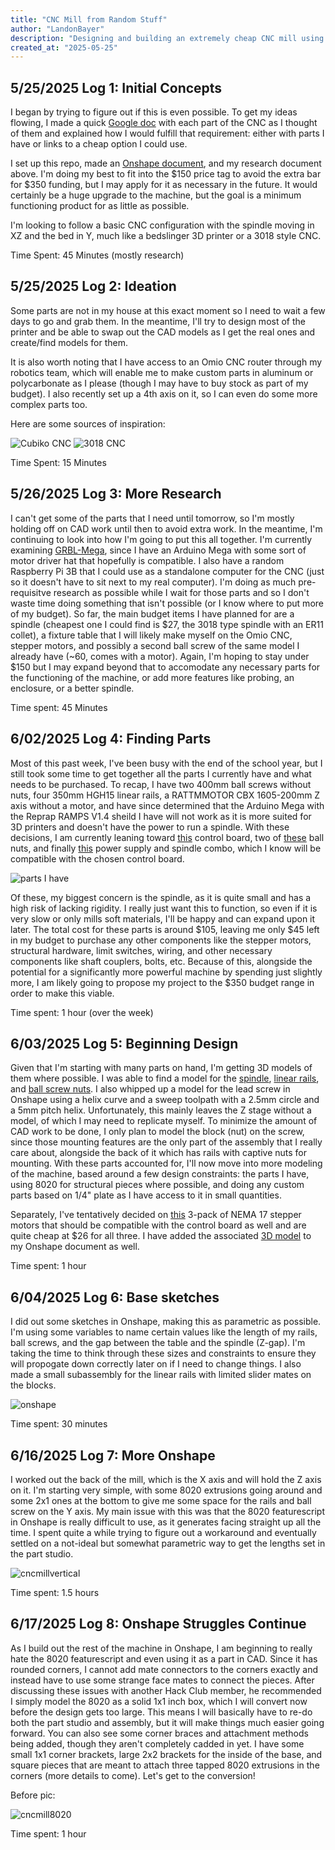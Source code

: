 ```yaml
---
title: "CNC Mill from Random Stuff"
author: "LandonBayer"
description: "Designing and building an extremely cheap CNC mill using as many random parts I have as possible to minimize cost"
created_at: "2025-05-25"
---
```


## **5/25/2025 Log 1: Initial Concepts**

I began by trying to figure out if this is even possible. To get my ideas flowing, I made a quick [Google doc](https://docs.google.com/document/d/1eDa18zaTmOcg4O9jXUVwCgunUB5oY8t1EJznX5E89rA/edit?usp=sharing ) with each part of the CNC as I thought of them and explained how I would fulfill that requirement: either with parts I have or links to a cheap option I could use.

I set up this repo, made an [Onshape document](https://cad.onshape.com/documents/fe491084e56455da2d5a649d/w/3d810b1fec2b376e1d8655d1/e/48dd41e2a4bf65c8f3ef253b?renderMode=0&uiState=683f1efbca486b0820284a82), and my research document above. I'm doing my best to fit into the $150 price tag to avoid the extra bar for $350 funding, but I may apply for it as necessary in the future. It would certainly be a huge upgrade to the machine, but the goal is a minimum functioning product for as little as possible. 

I'm looking to follow a basic CNC configuration with the spindle moving in XZ and the bed in Y, much like a bedslinger 3D printer or a 3018 style CNC.  

Time Spent: 45 Minutes (mostly research)

## **5/25/2025 Log 2: Ideation**

Some parts are not in my house at this exact moment so I need to wait a few days to go and grab them. In the meantime, I'll try to design most of the printer and be able to swap out the CAD models as I get the real ones and create/find models for them.

It is also worth noting that I have access to an Omio CNC router through my robotics team, which will enable me to make custom parts in aluminum or polycarbonate as I please (though I may have to buy stock as part of my budget). I also recently set up a 4th axis on it, so I can even do some more complex parts too.

Here are some sources of inspiration:

![Cubiko CNC](https://www.sainsmart.com/cdn/shop/files/Cubiko-12001.png?v=1741315636)
![3018 CNC](https://www.sainsmart.com/cdn/shop/files/4ee0482982cfa89bb4d1cff3333a55e6-_1.png?v=1694156155)

Time Spent: 15 Minutes

## **5/26/2025 Log 3: More Research**

I can't get some of the parts that I need until tomorrow, so I'm mostly holding off on CAD work until then to avoid extra work. In the meantime, I'm continuing to look into how I'm going to put this all together. I'm currently examining [GRBL-Mega](https://github.com/gnea/grbl-Mega), since I have an Arduino Mega with some sort of motor driver hat that hopefully is compatible. I also have a random Raspberry Pi 3B that I could use as a standalone computer for the CNC (just so it doesn't have to sit next to my real computer).
I'm doing as much pre-requisitve research as possible while I wait for those parts and so I don't waste time doing something that isn't possible (or I know where to put more of my budget). So far, the main budget items I have planned for are a spindle (cheapest one I could find is $27, the 3018 type spindle with an ER11 collet), a fixture table that I will likely make myself on the Omio CNC, stepper motors, and possibly a second ball screw of the same model I already have (~60, comes with a motor). Again, I'm hoping to stay under $150 but I may expand beyond that to accomodate any necessary parts for the functioning of the machine, or add more features like probing, an enclosure, or a better spindle.

Time spent: 45 Minutes

## **6/02/2025 Log 4: Finding Parts**

Most of this past week, I've been busy with the end of the school year, but I still took some time to get together all the parts I currently have and what needs to be purchased. To recap, I have two 400mm ball screws without nuts, four 350mm HGH15 linear rails, a RATTMMOTOR CBX 1605-200mm Z axis without a motor, and have since determined that the Arduino Mega with the Reprap RAMPS V1.4 sheild I have will not work as it is more suited for 3D printers and doesn't have the power to run a spindle. With these decisions, I am currently leaning toward [this](https://www.aliexpress.us/item/3256805662918330.html) control board, two of [these](https://www.aliexpress.us/item/3256807902881311.html) ball nuts, and finally [this](https://a.co/d/bSWRW8X) power supply and spindle combo, which I know will be compatible with the chosen control board.

![parts I have][parts]

[parts]: parts.jpg

Of these, my biggest concern is the spindle, as it is quite small and has a high risk of lacking rigidity. I really just want this to function, so even if it is very slow or only mills soft materials, I'll be happy and can expand upon it later. The total cost for these parts is around $105, leaving me only $45 left in my budget to purchase any other components like the stepper motors, structural hardware, limit switches, wiring, and other necessary components like shaft couplers, bolts, etc. Because of this, alongside the potential for a significantly more powerful machine by spending just slightly more, I am likely going to propose my project to the $350 budget range in order to make this viable.

Time spent: 1 hour (over the week)

## **6/03/2025 Log 5: Beginning Design**

Given that I'm starting with many parts on hand, I'm getting 3D models of them where possible. I was able to find a model for the [spindle](https://www.thingiverse.com/thing:4856147), [linear rails](https://grabcad.com/library/hgh15ca-hgr15r-1), and [ball screw nuts](https://grabcad.com/library/sfu1204-ballscrew-nut-22mm-1). I also whipped up a model for the lead screw in Onshape using a helix curve and a sweep toolpath with a 2.5mm circle and a 5mm pitch helix. Unfortunately, this mainly leaves the Z stage without a model, of which I may need to replicate myself. To minimize the amount of CAD work to be done, I only plan to model the block (nut) on the screw, since those mounting features are the only part of the assembly that I really care about, alongside the back of it which has rails with captive nuts for mounting. With these parts accounted for, I'll now move into more modeling of the machine, based around a few design constraints: the parts I have, using 8020 for structural pieces where possible, and doing any custom parts based on 1/4" plate as I have access to it in small quantities.

Separately, I've tentatively decided on [this](https://a.co/d/2pTGfU2) 3-pack of NEMA 17 stepper motors that should be compatible with the control board as well and are quite cheap at $26 for all three. I have added the associated [3D model](https://grabcad.com/library/nema-17-17he15-1504s-1) to my Onshape document as well.

Time spent: 1 hour

## **6/04/2025 Log 6: Base sketches**

I did out some sketches in Onshape, making this as parametric as possible. I'm using some variables to name certain values like the length of my rails, ball screws, and the gap between the table and the spindle (Z-gap). I'm taking the time to think through these sizes and constraints to ensure they will propogate down correctly later on if I need to change things. I also made a small subassembly for the linear rails with limited slider mates on the blocks.

![onshape][def]

[def]: onsh.png

Time spent: 30 minutes

## **6/16/2025 Log 7: More Onshape**

I worked out the back of the mill, which is the X axis and will hold the Z axis on it. I'm starting very simple, with some 8020 extrusions going around and some 2x1 ones at the bottom to give me some space for the rails and ball screw on the Y axis. My main issue with this was that the 8020 featurescript in Onshape is really difficult to use, as it generates facing straight up all the time. I spent quite a while trying to figure out a workaround and eventually settled on a not-ideal but somewhat parametric way to get the lengths set in the part studio.

![cncmillvertical][vert]

[vert]: cncmillvertical.png

Time spent: 1.5 hours

## **6/17/2025 Log 8: Onshape Struggles Continue**

As I build out the rest of the machine in Onshape, I am beginning to really hate the 8020 featurescript and even using it as a part in CAD. Since it has rounded corners, I cannot add mate connectors to the corners exactly and instead have to use some strange face mates to connect the pieces. After discussing these issues with another Hack Club member, he recommended I simply model the 8020 as a solid 1x1 inch box, which I will convert now before the design gets too large. This means I will basically have to re-do both the part studio and assembly, but it will make things much easier going forward. You can also see some corner braces and attachment methods being added, though they aren't completely cadded in yet. I have some small 1x1 corner brackets, large 2x2 brackets for the inside of the base, and square pieces that are meant to attach three tapped 8020 extrusions in the corners (more details to come). Let's get to the conversion!

Before pic:

![cncmill8020][eightytwenty]

[eightytwenty]: cncmill8020.png

Time spent: 1 hour